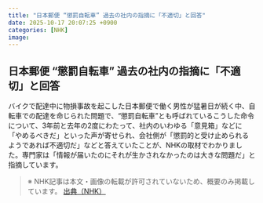 ```yaml
---
title: "日本郵便 “懲罰自転車” 過去の社内の指摘に「不適切」と回答"
date: 2025-10-17 20:07:25 +0900
categories: [NHK]
image: 
---
```

## 日本郵便 “懲罰自転車” 過去の社内の指摘に「不適切」と回答

バイクで配達中に物損事故を起こした日本郵便で働く男性が猛暑日が続く中、自転車での配達を命じられた問題で、“懲罰自転車”とも呼ばれているこうした命令について、3年前と去年の2度にわたって、社内のいわゆる「意見箱」などに「やめるべきだ」といった声が寄せられ、会社側が「懲罰的と受け止められるようであれば不適切だ」などと答えていたことが、NHKの取材でわかりました。専門家は「情報が届いたのにそれが生かされなかったのは大きな問題だ」と指摘しています。

> ※ NHK記事は本文・画像の転載が許可されていないため、概要のみ掲載しています。
[出典（NHK）](http://www3.nhk.or.jp/news/html/20251018/k10014952391000.html)
